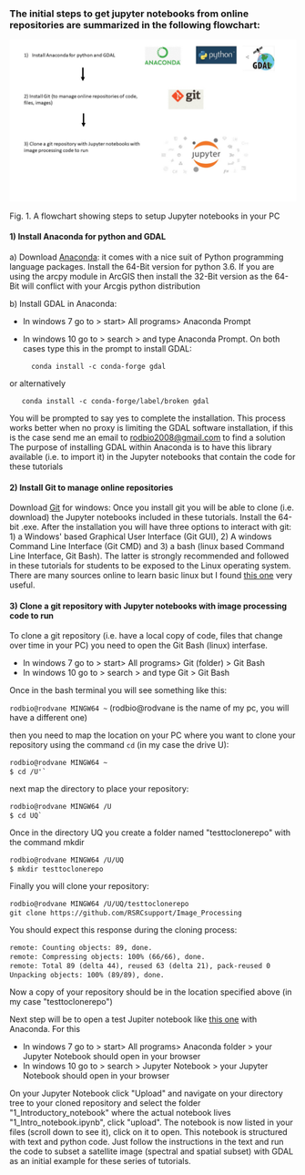 ### The initial steps to get jupyter notebooks from online repositories are summarized in the following flowchart:
 
![flowchart](https://github.com/RSRCsupport/Image_Processing/blob/master/Data/Flowchart_settings.jpg)

Fig. 1. A flowchart showing steps to setup Jupyter notebooks in your PC

#### 1) Install Anaconda for python and GDAL 

a) Download [Anaconda](https://www.anaconda.com/download/): it comes with 
a nice suit of Python programming language packages. Install the 64-Bit version 
for python 3.6. If you are using the arcpy module in ArcGIS then install the 32-Bit version as the 64-Bit will conflict with your Arcgis python distribution 


b) Install GDAL in Anaconda: 

- In windows 7 go to > start> All programs> Anaconda Prompt
- In windows 10 go to > search > and type Anaconda Prompt. On both cases type this in the prompt to install GDAL:
 
 
        conda install -c conda-forge gdal  

or alternatively

       conda install -c conda-forge/label/broken gdal
       
You will be prompted to say yes to complete the installation. This process works better 
when no proxy is limiting the GDAL software installation, if this is the case send me an email to rodbio2008@gmail.com to find a solution
The purpose of installing GDAL within Anaconda is to have this library available 
(i.e. to import it) in the Jupyter notebooks that contain the code for these tutorials

#### 2) Install Git to manage online repositories

Download [Git](https://git-scm.com/downloads) for windows: Once you install git you will be able to clone (i.e. download) 
the Jupyter notebooks included in these tutorials. Install the 64-bit .exe. After the installation you will have three
options to interact with git: 1) a Windows' based Graphical User Interface (Git GUI), 2) A windows Command Line Interface (Git CMD)
and 3) a bash (linux based Command Line Interface, Git Bash). The latter is strongly recommended and followed in these tutorials for students to be 
exposed to the Linux operating system. There are many sources online to learn basic linux but I found 
[this one](https://github.com/RSRCsupport/Image_Processing/blob/master/Data/bash_cheat_sheet.pdf) very useful.

#### 3) Clone a git repository with Jupyter notebooks with image processing code to run


To clone a git repository (i.e. have a local copy of code, files that change over time in your PC) 
you need to open the Git Bash (linux) interfase. 

- In windows 7 go to > start> All programs> Git (folder) > Git Bash
- In windows 10 go to > search > and type Git > Git Bash

Once in the bash terminal you will see something like this:

`rodbio@rodvane MINGW64 ~` (rodbio@rodvane is the name of my pc, you will have a different one)

then you need to map the location on your PC where you want to clone your repository using the command `cd` (in my case the drive U):

```
rodbio@rodvane MINGW64 ~
$ cd /U'`
```
next map the directory to place your repository:

```
rodbio@rodvane MINGW64 /U
$ cd UQ`
```

Once in the directory UQ you create a folder named "testtoclonerepo" with the command mkdir

```
rodbio@rodvane MINGW64 /U/UQ 
$ mkdir testtoclonerepo
```

Finally you will clone your repository:

```
rodbio@rodvane MINGW64 /U/UQ/testtoclonerepo
git clone https://github.com/RSRCsupport/Image_Processing
```
You should expect this response during the cloning process:

```Cloning into 'Image_Processing'...  
remote: Counting objects: 89, done.  
remote: Compressing objects: 100% (66/66), done.  
remote: Total 89 (delta 44), reused 63 (delta 21), pack-reused 0  
Unpacking objects: 100% (89/89), done.
```
Now  a copy of your repository should be in the location specified above (in my case "testtoclonerepo")

Next step will be to open a test Jupiter notebook like [this one](https://github.com/RSRCsupport/Image_Processing/blob/master/1_Introductory_notebook/1_Intro_notebook.ipynb) with Anaconda.
For this 

- In windows 7 go to > start> All programs> Anaconda folder > your Jupyter Notebook should open in your browser
- In windows 10 go to > search > Jupyter Notebook > your Jupyter Notebook should open in your browser

On your Jupyter Notebook click "Upload" and navigate on your directory tree to your cloned repository and select
the folder "1_Introductory_notebook" where the actual notebook lives "1_Intro_notebook.ipynb", click "upload". The 
notebook is now listed in your files (scroll down to see it), click on it to open. This notebook is structured with text and python code. Just
follow the instructions in the text and run the code to subset a satellite image (spectral and spatial subset) with GDAL as an initial example for these series of tutorials.

